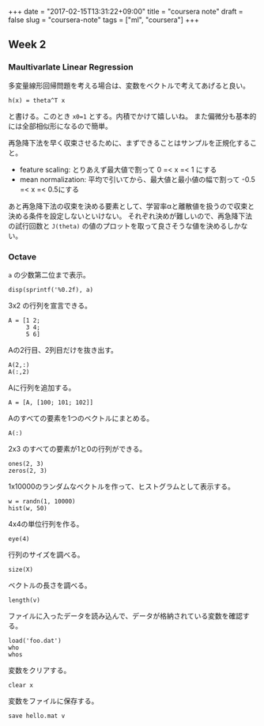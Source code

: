 +++
date = "2017-02-15T13:31:22+09:00"
title = "coursera note"
draft = false
slug = "coursera-note"
tags = ["ml", "coursera"]
+++

## Week 2
### Maultivarlate Linear Regression

多変量線形回帰問題を考える場合は、変数をベクトルで考えてあげると良い。

```
h(x) = theta^T x
```

と書ける。このとき `x0=1` とする。内積でかけて嬉しいね。
また偏微分も基本的には全部相似形になるので簡単。

再急降下法を早く収束させるために、まずできることはサンプルを正規化すること。

* feature scaling: とりあえず最大値で割って 0 =< x =< 1 にする
* mean normalization: 平均で引いてから、最大値と最小値の幅で割って -0.5 =< x =< 0.5にする

あと再急降下法の収束を決める要素として、学習率αと離散値を扱うので収束と決める条件を設定しないといけない。
それぞれ決めが難しいので、再急降下法の試行回数と `J(theta)` の値のプロットを取って良さそうな値を決めるしかない。

### Octave

`a` の少数第二位まで表示。

```
disp(sprintf('%0.2f), a)
```

3x2 の行列を宣言できる。

```
A = [1 2;
     3 4;
     5 6]
```

Aの2行目、2列目だけを抜き出す。

```
A(2,:)
A(:,2)
```

Aに行列を追加する。

```
A = [A, [100; 101; 102]]
```

Aのすべての要素を1つのベクトルにまとめる。

```
A(:)
```

2x3 のすべての要素が1と0の行列ができる。

```
ones(2, 3)
zeros(2, 3)
```

1x10000のランダムなベクトルを作って、ヒストグラムとして表示する。

```
w = randn(1, 10000)
hist(w, 50)
```

4x4の単位行列を作る。

```
eye(4)
```

行列のサイズを調べる。

```
size(X)
```

ベクトルの長さを調べる。

```
length(v)
```

ファイルに入ったデータを読み込んで、データが格納されている変数を確認する。

```
load('foo.dat')
who
whos
```

変数をクリアする。

```
clear x
```

変数をファイルに保存する。

```
save hello.mat v
```
